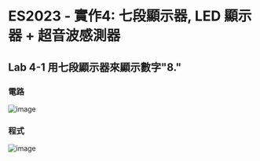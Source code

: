 # ES2023 - 實作4: 七段顯示器, LED 顯示器 + 超音波感測器

## Lab 4-1 用七段顯示器來顯示數字"8."

### 電路

![image](https://github.com/Chen-YOUAN/ES-Fall2023/assets/144580734/b4b78168-9403-4e84-b04b-9eee6961726d)

### 程式

![image](https://github.com/Chen-YOUAN/ES-Fall2023/assets/144580734/eb68cb1e-67be-44ff-b4fc-c353944c6ea1)

